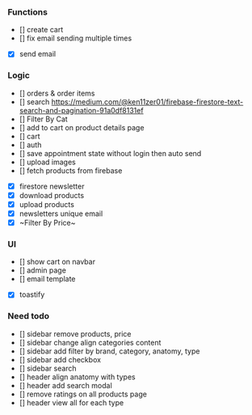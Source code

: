 ### Functions
- [] create cart
- [] fix email sending multiple times
- [x] send email

### Logic
- [] orders & order items
- [] search https://medium.com/@ken11zer01/firebase-firestore-text-search-and-pagination-91a0df8131ef
- [] Filter By Cat
- [] add to cart on product details page
- [] cart
- [] auth
- [] save appointment state without login then auto send
- [] upload images
- [] fetch products from firebase
- [x] firestore newsletter
- [x] download products
- [x] upload products
- [x] newsletters unique email
- [x] ~Filter By Price~

### UI
- [] show cart on navbar
- [] admin page
- [] email template
- [x] toastify

### Need todo
- [] sidebar remove products, price
- [] sidebar change align categories content
- [] sidebar add filter by brand, category, anatomy, type
- [] sidebar add checkbox
- [] sidebar search
- [] header align anatomy with types
- [] header add search modal
- [] remove ratings on all products page
- [] header view all for each type
